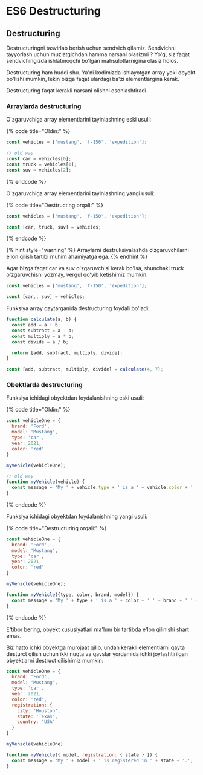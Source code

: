 # ES6 Destructuring

## Destructuring

Destructuringni tasvirlab berish uchun sendvich qilamiz. Sendvichni tayyorlash uchun muzlatgichdan hamma narsani olasizmi ? Yo'q, siz faqat sendvichingizda ishlatmoqchi bo'lgan mahsulotlarnigina olasiz holos.

Destructuring ham huddi shu. Ya'ni kodimizda ishlayotgan array yoki obyekt bo'lishi mumkin, lekin bizga faqat ulardagi ba'zi elementlargina kerak.

Destructuring faqat kerakli narsani olishni osonlashtiradi.

### Arraylarda destructuring&#x20;

O'zgaruvchiga array elementlarini tayinlashning eski usuli:

{% code title="Oldin:" %}
```jsx
const vehicles = ['mustang', 'f-150', 'expedition'];

// old way
const car = vehicles[0];
const truck = vehicles[1];
const suv = vehicles[2];
```
{% endcode %}

O'zgaruvchiga array elementlarini tayinlashning yangi usuli:

{% code title="Desttructing orqali:" %}
```jsx
const vehicles = ['mustang', 'f-150', 'expedition'];

const [car, truck, suv] = vehicles;
```
{% endcode %}

{% hint style="warning" %}
Arraylarni destruksiyalashda o‘zgaruvchilarni e’lon qilish tartibi muhim ahamiyatga ega.
{% endhint %}

Agar bizga faqat car va suv o'zgaruvchisi kerak bo'lsa, shunchaki truck o'zgaruvchisni yozmay, vergul qo'yib ketishimiz mumkin:

```jsx
const vehicles = ['mustang', 'f-150', 'expedition'];

const [car,, suv] = vehicles;
```

Funksiya array qaytarganida destructuring foydali bo'ladi:

```jsx
function calculate(a, b) {
  const add = a + b;
  const subtract = a - b;
  const multiply = a * b;
  const divide = a / b;

  return [add, subtract, multiply, divide];
}

const [add, subtract, multiply, divide] = calculate(4, 7);
```

### Obektlarda destructuring

Funksiya ichidagi obyektdan foydalanishning eski usuli:

{% code title="Oldin:" %}
```jsx
const vehicleOne = {
  brand: 'Ford',
  model: 'Mustang',
  type: 'car',
  year: 2021, 
  color: 'red'
}

myVehicle(vehicleOne);

// old way
function myVehicle(vehicle) {
  const message = 'My ' + vehicle.type + ' is a ' + vehicle.color + ' ' + vehicle.brand + ' ' + vehicle.model + '.';
}
```
{% endcode %}

Funksiya ichidagi obyektdan foydalanishning yangi usuli:

{% code title="Destructuring orqali:" %}
```jsx
const vehicleOne = {
  brand: 'Ford',
  model: 'Mustang',
  type: 'car',
  year: 2021, 
  color: 'red'
}

myVehicle(vehicleOne);

function myVehicle({type, color, brand, model}) {
  const message = 'My ' + type + ' is a ' + color + ' ' + brand + ' ' + model + '.';
}
```
{% endcode %}

E'tibor bering, obyekt xususiyatlari ma'lum bir tartibda e'lon qilinishi shart emas.

Biz hatto ichki obyektga murojaat qilib, undan kerakli elementlarni qayta desturct qilish uchun ikki nuqta va qavslar yordamida ichki joylashtirilgan obyektlarni destruct qilishimiz mumkin:

```jsx
const vehicleOne = {
  brand: 'Ford',
  model: 'Mustang',
  type: 'car',
  year: 2021, 
  color: 'red',
  registration: {
    city: 'Houston',
    state: 'Texas',
    country: 'USA'
  }
}

myVehicle(vehicleOne)

function myVehicle({ model, registration: { state } }) {
  const message = 'My ' + model + ' is registered in ' + state + '.';
}
```
